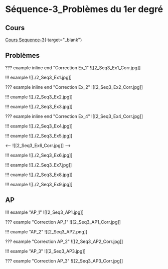 # Séquence-3_Problèmes du 1er degré

## Cours

[Cours Sequence-3](./2_Seq3_Co.pdf){:target="_blank"}

## Problèmes

??? example inline end "Correction Ex_1"
    ![[2_Seq3_Ex1_Corr.jpg]]

!!! example
    ![[./2_Seq3_Ex1.jpg]]

??? example inline end "Correction Ex_2"
    ![[2_Seq3_Ex2_Corr.jpg]]

!!! example
    ![[./2_Seq3_Ex2.jpg]]

<!-- ??? example inline end "Correction Ex_3" -->
<!--   ![[2_Seq3_Ex3_Corr.jpg]] -->

!!! example
    ![[./2_Seq3_Ex3.jpg]]

??? example inline end "Correction Ex_4"
![[2_Seq3_Ex4_Corr.jpg]]

!!! example
    ![[./2_Seq3_Ex4.jpg]]

<!-- ??? example inline end "Correction Ex_5" -->
<!--   ![[2_Seq3_Ex5_Corr.jpg]] -->

!!! example
    ![[./2_Seq3_Ex5.jpg]]

<!-- ??? example inline end "Correction Ex_6" -->
<--    ![[2_Seq3_Ex6_Corr.jpg]] -->

!!! example
    ![[./2_Seq3_Ex6.jpg]]


<!-- ??? example inline end "Correction Ex_7" -->
<!--    ![[2_Seq3_Ex7_Corr.jpg]] -->

!!! example
    ![[./2_Seq3_Ex7.jpg]]


<!-- ??? example inline end "Correction Ex_8" -->
<!--    ![[2_Seq3_Ex8_Corr.jpg]] -->

!!! example
    ![[./2_Seq3_Ex8.jpg]]


<!-- ??? example inline end "Correction Ex_9" -->
<!--  ![[2_Seq3_Ex9_Corr.jpg]] -->

!!! example
    ![[./2_Seq3_Ex9.jpg]]

## AP


!!! example "AP_1"
    ![[2_Seq3_AP1.jpg]] 

??? example "Correction AP_1"
    ![[2_Seq3_AP1_Corr.jpg]]

    
!!! example "AP_2"
    ![[2_Seq3_AP2.png]]   

??? example "Correction AP_2"
    ![[2_Seq3_AP2_Corr.jpg]]


!!! example "AP_3"
    ![[2_Seq3_AP3.jpg]]   

??? example "Correction AP_3"
    ![[2_Seq3_AP3_Corr.jpg]]
